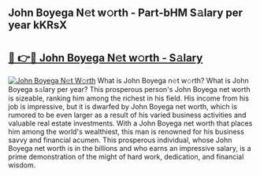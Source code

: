 ## John Boyega N𝚎t w𝚘rth - Part-bHM S𝚊lary per year kKRsX

# <h2><a href="http://gc51uyt.nevu.top/?p=John+Boyega">🔗 👉🔴 John Boyega N𝚎t w𝚘rth - S𝚊lary</a></h2>

[![John Boyega N𝚎t W𝚘rth](https://i.imgur.com/Oavwk0R.jpeg)](http://gc51uyt.nevu.top/?p=John+Boyega)
What is John Boyega n𝚎t w𝚘rth? What is John Boyega s𝚊lary per year?
This prosperous person's John Boyega net worth is sizeable, ranking him among the richest in his field. His income from his job is impressive, but it is dwarfed by John Boyega net worth, which is rumored to be even larger as a result of his varied business activities and valuable real estate investments. With a John Boyega net worth that places him among the world's wealthiest, this man is renowned for his business savvy and financial acumen. This prosperous individual, whose John Boyega net worth is in the billions and who earns an impressive salary, is a prime demonstration of the might of hard work, dedication, and financial wisdom.
